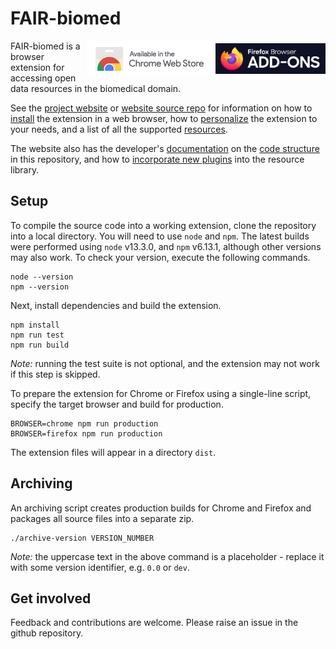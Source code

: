 # FAIR-biomed


<a href="https://addons.mozilla.org/en-GB/firefox/addon/fair-biomed/"><img align="right" src="docs/firefox_addons.png" width="176" style="margin-top:4px"></a>

<a href="https://chrome.google.com/webstore/detail/fair-biomed/kaacnnmpcdbebmkbcddpckgpgphhcdhn"><img align="right" src="docs/ChromeWebStore_Badge_v2_206x58.png" width="206"></a>

FAIR-biomed is a browser extension for accessing open data resources in the biomedical domain. 

See the [project website](https://fair-biomed.github.io/intro/) or [website source repo](https://github.com/FAIR-biomed/fair-biomed.github.io) for information on how to [install](https://fair-biomed.github.io/install/) the extension in a web browser, how to [personalize](https://fair-biomed.github.io/personalization/) the extension to your needs, and a list of all the supported [resources](https://fair-biomed.github.io/resources/).

The website also has the developer's [documentation](https://fair-biomed.github.io/documentation/) on the [code structure](https://fair-biomed.github.io/core/) in this repository, and how to [incorporate new plugins](https://fair-biomed.github.io/plugins/) into the resource library. 


## Setup

To compile the source code into a working extension, clone the repository into a local directory. You will need to use `node` and `npm`. The latest builds were performed using `node` v13.3.0, and `npm` v6.13.1, although other versions may also work. To check your version, execute the following commands.

```
node --version
npm --version
``` 

Next, install dependencies and build the extension.

```
npm install
npm run test
npm run build
```

*Note:* running the test suite is not optional, and the extension may not work if this step is skipped.

To prepare the extension for Chrome or Firefox using a single-line script, specify the target browser and build for production.

```
BROWSER=chrome npm run production
BROWSER=firefox npm run production
```

The extension files will appear in a directory `dist`.


## Archiving

An archiving script creates production builds for Chrome and Firefox and packages all source files into a separate zip. 

```
./archive-version VERSION_NUMBER
```

*Note:* the uppercase text in the above command is a placeholder - replace it with some version identifier, e.g. `0.0` or `dev`. 



## Get involved

Feedback and contributions are welcome. Please raise an issue in the github repository.

